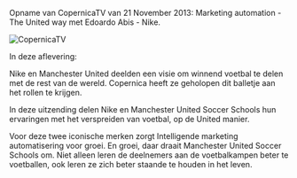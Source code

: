 Opname van CopernicaTV van 21 November 2013: Marketing automation - The
United way met Edoardo Abis - Nike.

![CopernicaTV](Copernicacom/CopernicaTV.png)

In deze aflevering:

Nike en Manchester United deelden een visie om winnend voetbal te delen
met de rest van de wereld. Copernica heeft ze geholopen dit balletje aan
het rollen te krijgen.

In deze uitzending delen Nike en Manchester United Soccer Schools hun
ervaringen met het verspreiden van voetbal, op de United manier.

Voor deze twee iconische merken zorgt Intelligende marketing
automatisering voor groei. En groei, daar draait Manchester United
Soccer Schools om. Niet alleen leren de deelnemers aan de voetbalkampen
beter te voetballen, ook leren ze zich beter staande te houden in het
leven.
